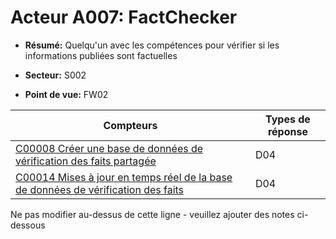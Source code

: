# Acteur A007: FactChecker

* **Résumé:** Quelqu'un avec les compétences pour vérifier si les informations publiées sont factuelles

* **Secteur:** S002

* **Point de vue:** FW02


|Compteurs |Types de réponse |
|-------- |-------------- |
|[C00008 Créer une base de données de vérification des faits partagée](../../generated_pages/counters/C00008.md) |D04 |
|[C00014 Mises à jour en temps réel de la base de données de vérification des faits](../../generated_pages/counters/C00014.md) |D04 |


Ne pas modifier au-dessus de cette ligne - veuillez ajouter des notes ci-dessous
